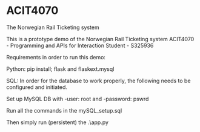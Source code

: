 # ACIT4070
The Norwegian Rail Ticketing system


This is a prototype demo of the Norwegian Rail Ticketing system
ACIT4070 - Programming and APIs for Interaction 
Student - S325936


Requirements in order to run this demo:

Python:
pip install; flask and flaskext.mysql

SQL:
In order for the database to work properly, the following needs to be configured and initiated.

Set up MySQL DB with -user: root and -password: pswrd

Run all the commands in the mySQL_setup.sql

Then simply run (persistent) the .\app.py
